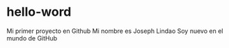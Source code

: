 # hello-word
Mi primer proyecto en Github
Mi nombre es Joseph Lindao
Soy nuevo en el mundo de GitHub
